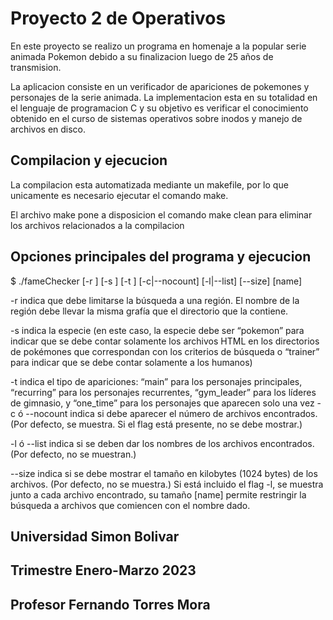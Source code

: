 # Proyecto 2 de Operativos

En este proyecto se realizo un programa en homenaje a la popular serie animada Pokemon debido a su finalizacion luego de 25 años de transmision.

La aplicacion consiste en un verificador de apariciones de pokemones y personajes de la serie animada. La implementacion esta en su totalidad en el lenguaje de programacion C y su objetivo es verificar el conocimiento obtenido en el curso de sistemas operativos sobre inodos y manejo de archivos en disco.

## Compilacion y ejecucion
La compilacion esta automatizada mediante un makefile, por lo que unicamente es necesario ejecutar el comando make.

El archivo make pone a disposicion el comando make clean para eliminar los archivos relacionados a la compilacion

## Opciones principales del programa y ejecucion

$ ./fameChecker [-r <region>] [-s <species>] [-t <type>] [-c|--nocount] [-l|--list] [--size] [name]

-r indica que debe limitarse la búsqueda a una región. El nombre de la región debe llevar la misma grafía que el directorio que la contiene.

-s indica la especie (en este caso, la especie debe ser “pokemon” para indicar que se debe contar solamente los archivos HTML en los directorios de pokémones que correspondan con los criterios de búsqueda o “trainer” para indicar que se debe contar solamente a los humanos)

-t indica el tipo de apariciones: “main” para los personajes principales, “recurring” para los personajes recurrentes, “gym_leader” para los líderes de gimnasio, y “one_time” para los personajes que aparecen solo una vez -c ó --nocount indica si debe aparecer el número de archivos encontrados. (Por defecto, se muestra. Si el flag está presente, no se debe mostrar.)

-l ó --list indica si se deben dar los nombres de los archivos encontrados. (Por defecto, no se muestran.)

--size indica si se debe mostrar el tamaño en kilobytes (1024 bytes) de los archivos. (Por defecto, no se muestra.) Si está incluido el flag -l, se muestra junto a cada archivo encontrado, su tamaño [name] permite restringir la búsqueda a archivos que comiencen con el nombre dado.

## Universidad Simon Bolivar
## Trimestre Enero-Marzo 2023
## Profesor Fernando Torres Mora